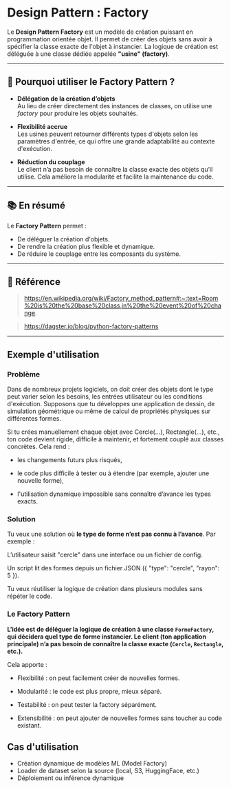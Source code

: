 # Design Pattern : Factory

Le **Design Pattern Factory** est un modèle de création puissant en programmation orientée objet. Il permet de créer des objets sans avoir à spécifier la classe exacte de l'objet à instancier. La logique de création est déléguée à une classe dédiée appelée **"usine" (factory)**.

---

## 🧠 Pourquoi utiliser le Factory Pattern ?

-  **Délégation de la création d’objets**  
  Au lieu de créer directement des instances de classes, on utilise une *factory* pour produire les objets souhaités.

-  **Flexibilité accrue**  
  Les usines peuvent retourner différents types d'objets selon les paramètres d'entrée, ce qui offre une grande adaptabilité au contexte d'exécution.

-  **Réduction du couplage**  
  Le client n’a pas besoin de connaître la classe exacte des objets qu’il utilise. Cela améliore la modularité et facilite la maintenance du code.

---

## 📚 En résumé

Le **Factory Pattern** permet :
- De déléguer la création d'objets.
- De rendre la création plus flexible et dynamique.
- De réduire le couplage entre les composants du système.

---

## 📝 Référence

> https://en.wikipedia.org/wiki/Factory_method_pattern#:~:text=Room%20is%20the%20base%20class,in%20the%20event%20of%20change.

>https://dagster.io/blog/python-factory-patterns
---

##  Exemple d'utilisation


###  Problème
Dans de nombreux projets logiciels, on doit créer des objets dont le type peut varier selon les besoins, les entrées utilisateur ou les conditions d'exécution. Supposons que tu développes une application de dessin, de simulation géométrique ou même de calcul de propriétés physiques sur différentes formes.

Si tu crées manuellement chaque objet avec Cercle(...), Rectangle(...), etc., ton code devient rigide, difficile à maintenir, et fortement couplé aux classes concrètes. Cela rend :

- les changements futurs plus risqués,

- le code plus difficile à tester ou à étendre (par exemple, ajouter une nouvelle forme),

- l'utilisation dynamique impossible sans connaître d’avance les types exacts.

### Solution 
Tu veux une solution où **le type de forme n’est pas connu à l’avance**. Par exemple :

L’utilisateur saisit "cercle" dans une interface ou un fichier de config.

Un script lit des formes depuis un fichier JSON ({ "type": "cercle", "rayon": 5 }).

Tu veux réutiliser la logique de création dans plusieurs modules sans répéter le code.

### Le Factory Pattern
**L’idée est de déléguer la logique de création à une classe `FormeFactory`, qui décidera quel type de forme instancier. Le client (ton application principale) n’a pas besoin de connaître la classe exacte (`Cercle`, `Rectangle`, etc.).** 

Cela apporte :

* Flexibilité : on peut facilement créer de nouvelles formes.

* Modularité : le code est plus propre, mieux séparé.

* Testabilité : on peut tester la factory séparément.

* Extensibilité : on peut ajouter de nouvelles formes sans toucher au code existant.

## Cas d'utilisation

- Création dynamique de modèles ML (Model Factory)
- Loader de dataset selon la source (local, S3, HuggingFace, etc.)
- Déploiement ou inférence dynamique
